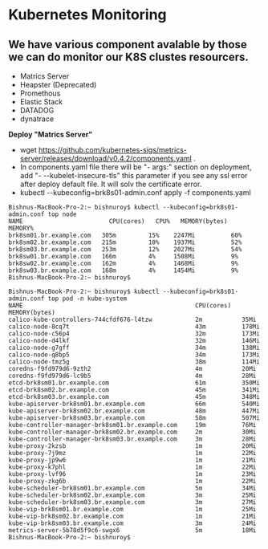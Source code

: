 # Kubernetes Monitoring

## We have various component avalable by those we can do monitor our K8S clustes resourcers.

- Matrics Server
- Heapster (Deprecated)
- Promethous
- Elastic Stack
- DATADOG
- dynatrace


**Deploy "Matrics Server"**

 - wget https://github.com/kubernetes-sigs/metrics-server/releases/download/v0.4.2/components.yaml .
 - In components.yaml file there will be "- args:" section on deployment, add "- --kubelet-insecure-tls" this parameter if you see any ssl error after deploy      default file. It will solv the certificate error.
 - kubectl --kubeconfig=brk8s01-admin.conf apply -f components.yaml
 ```
 Bishnus-MacBook-Pro-2:~ bishnuroy$ kubectl --kubeconfig=brk8s01-admin.conf top node
NAME                        CPU(cores)   CPU%   MEMORY(bytes)   MEMORY%   
brk8sm01.br.example.com   305m         15%    2247Mi          60%       
brk8sm02.br.example.com   215m         10%    1937Mi          52%       
brk8sm03.br.example.com   253m         12%    2027Mi          54%       
brk8sw01.br.example.com   166m         4%     1508Mi          9%        
brk8sw02.br.example.com   162m         4%     1468Mi          9%        
brk8sw03.br.example.com   168m         4%     1454Mi          9%        
Bishnus-MacBook-Pro-2:~ bishnuroy$
 ```
 ```
 Bishnus-MacBook-Pro-2:~ bishnuroy$ kubectl --kubeconfig=brk8s01-admin.conf top pod -n kube-system
NAME                                                CPU(cores)   MEMORY(bytes)   
calico-kube-controllers-744cfdf676-l4tzw            2m           35Mi            
calico-node-8cq7t                                   43m          178Mi           
calico-node-c56p4                                   32m          173Mi           
calico-node-d4lkf                                   32m          146Mi           
calico-node-g7gff                                   34m          138Mi           
calico-node-q8bp5                                   34m          173Mi           
calico-node-tmz5g                                   38m          114Mi           
coredns-f9fd979d6-9zth2                             4m           20Mi            
coredns-f9fd979d6-lc9b5                             4m           28Mi            
etcd-brk8sm01.br.example.com                        61m          350Mi           
etcd-brk8sm02.br.example.com                        45m          341Mi           
etcd-brk8sm03.br.example.com                        45m          348Mi           
kube-apiserver-brk8sm01.br.example.com              66m          540Mi           
kube-apiserver-brk8sm02.br.example.com              48m          447Mi           
kube-apiserver-brk8sm03.br.example.com              58m          507Mi           
kube-controller-manager-brk8sm01.br.example.com     19m          76Mi            
kube-controller-manager-brk8sm02.br.example.com     2m           30Mi            
kube-controller-manager-brk8sm03.br.example.com     3m           28Mi            
kube-proxy-2kzsb                                    1m           20Mi            
kube-proxy-7j9mz                                    1m           22Mi            
kube-proxy-jp9w6                                    1m           21Mi            
kube-proxy-k7phl                                    1m           22Mi            
kube-proxy-lvf96                                    1m           23Mi            
kube-proxy-zkg6b                                    1m           22Mi            
kube-scheduler-brk8sm01.br.example.com              5m           34Mi            
kube-scheduler-brk8sm02.br.example.com              3m           25Mi            
kube-scheduler-brk8sm03.br.example.com              3m           27Mi            
kube-vip-brk8sm01.br.example.com                    1m           25Mi            
kube-vip-brk8sm02.br.example.com                    1m           21Mi            
kube-vip-brk8sm03.br.example.com                    3m           24Mi            
metrics-server-5b78d5f9c6-swgx6                     5m           18Mi            
Bishnus-MacBook-Pro-2:~ bishnuroy$
 ```
